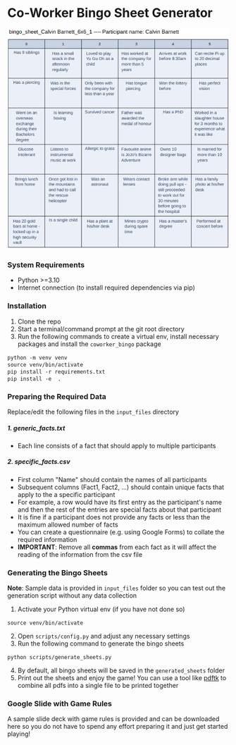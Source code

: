 # Co-Worker Bingo Sheet Generator


<img src="./media/sample_bingo_sheet.png" alt="example_bingo_sheet" width="600"/>

### System Requirements
- Python >=3.10
- Internet connection (to install required dependencies via pip)

### Installation

1. Clone the repo
2. Start a terminal/command prompt at the git root directory
3. Run the following commands to create a virtual env, install necessary packages and install the `coworker_bingo` package

```
python -m venv venv
source venv/bin/activate
pip install -r requirements.txt
pip install -e  .
```

### Preparing the Required Data

Replace/edit the following files in the `input_files` directory

##### 1. **generic_facts.txt**
- Each line consists of a fact that should apply to multiple participants

##### 2. **specific_facts.csv**
- First column "Name" should contain the names of all participants
- Subsequent columns (Fact1, Fact2, ...) should contain unique facts that apply to the a specific participant
- For example, a row would have its first entry as the participant's name and then the rest of the entries are special facts about that participant
- It is fine if a participant does not provide any facts or less than the maximum allowed number of facts
- You can create a questionnaire (e.g. using Google Forms) to collate the required information
- **IMPORTANT**: Remove all **commas** from each fact as it will affect the reading of the information from the csv file


### Generating the Bingo Sheets

**Note**: Sample data is provided in `input_files` folder so you can test out the generation script without any data collection

1. Activate your Python virtual env (if you have not done so)
```
source venv/bin/activate
```
2. Open `scripts/config.py` and adjust any necessary settings
3. Run the following command to generate the bingo sheets
```
python scripts/generate_sheets.py
```
4. By default, all bingo sheets will be saved in the `generated_sheets` folder
5. Print out the sheets and enjoy the game! You can use a tool like [pdftk](https://www.pdflabs.com/tools/pdftk-the-pdf-toolkit/) to combine all pdfs into a single file to be printed together

### Google Slide with Game Rules

A sample slide deck with game rules is provided and can be downloaded here so you do not have to spend any effort preparing it and just get started playing!
